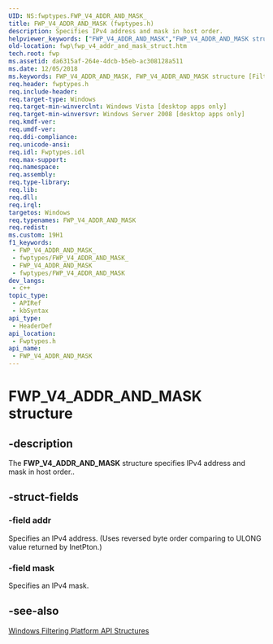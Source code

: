 ```yaml
---
UID: NS:fwptypes.FWP_V4_ADDR_AND_MASK_
title: FWP_V4_ADDR_AND_MASK (fwptypes.h)
description: Specifies IPv4 address and mask in host order.
helpviewer_keywords: ["FWP_V4_ADDR_AND_MASK","FWP_V4_ADDR_AND_MASK structure [Filtering]","fwp.fwp_v4_addr_and_mask_struct","fwptypes/FWP_V4_ADDR_AND_MASK"]
old-location: fwp\fwp_v4_addr_and_mask_struct.htm
tech.root: fwp
ms.assetid: da6315af-264e-4dcb-b5eb-ac308128a511
ms.date: 12/05/2018
ms.keywords: FWP_V4_ADDR_AND_MASK, FWP_V4_ADDR_AND_MASK structure [Filtering], fwp.fwp_v4_addr_and_mask_struct, fwptypes/FWP_V4_ADDR_AND_MASK
req.header: fwptypes.h
req.include-header: 
req.target-type: Windows
req.target-min-winverclnt: Windows Vista [desktop apps only]
req.target-min-winversvr: Windows Server 2008 [desktop apps only]
req.kmdf-ver: 
req.umdf-ver: 
req.ddi-compliance: 
req.unicode-ansi: 
req.idl: Fwptypes.idl
req.max-support: 
req.namespace: 
req.assembly: 
req.type-library: 
req.lib: 
req.dll: 
req.irql: 
targetos: Windows
req.typenames: FWP_V4_ADDR_AND_MASK
req.redist: 
ms.custom: 19H1
f1_keywords:
 - FWP_V4_ADDR_AND_MASK_
 - fwptypes/FWP_V4_ADDR_AND_MASK_
 - FWP_V4_ADDR_AND_MASK
 - fwptypes/FWP_V4_ADDR_AND_MASK
dev_langs:
 - c++
topic_type:
 - APIRef
 - kbSyntax
api_type:
 - HeaderDef
api_location:
 - Fwptypes.h
api_name:
 - FWP_V4_ADDR_AND_MASK
---
```


# FWP_V4_ADDR_AND_MASK structure


## -description

The <b>FWP_V4_ADDR_AND_MASK</b> structure specifies IPv4 address and mask in host order..

## -struct-fields

### -field addr

Specifies an IPv4 address. (Uses reversed byte order comparing to ULONG value returned by InetPton.)

### -field mask

Specifies an IPv4 mask.

## -see-also

<a href="/windows/desktop/FWP/fwp-structs">Windows Filtering Platform  API Structures</a>

